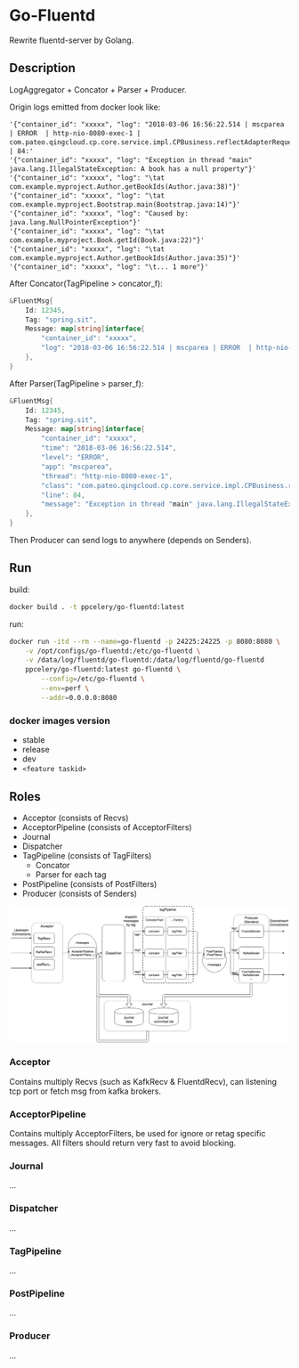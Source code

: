 # Go-Fluentd

Rewrite fluentd-server by Golang.


## Description

LogAggregator + Concator + Parser + Producer.

Origin logs emitted from docker look like:

```
'{"container_id": "xxxxx", "log": "2018-03-06 16:56:22.514 | mscparea | ERROR  | http-nio-8080-exec-1 | com.pateo.qingcloud.cp.core.service.impl.CPBusiness.reflectAdapterRequest | 84:'
'{"container_id": "xxxxx", "log": "Exception in thread "main" java.lang.IllegalStateException: A book has a null property"}'
'{"container_id": "xxxxx", "log": "\tat com.example.myproject.Author.getBookIds(Author.java:38)"}'
'{"container_id": "xxxxx", "log": "\tat com.example.myproject.Bootstrap.main(Bootstrap.java:14)"}'
'{"container_id": "xxxxx", "log": "Caused by: java.lang.NullPointerException"}'
'{"container_id": "xxxxx", "log": "\tat com.example.myproject.Book.getId(Book.java:22)"}'
'{"container_id": "xxxxx", "log": "\tat com.example.myproject.Author.getBookIds(Author.java:35)"}'
'{"container_id": "xxxxx", "log": "\t... 1 more"}'
```

After Concator(TagPipeline > concator_f):

```go
&FluentMsg{
    Id: 12345,
    Tag: "spring.sit",
    Message: map[string]interface{
        "container_id": "xxxxx",
        "log": "2018-03-06 16:56:22.514 | mscparea | ERROR  | http-nio-8080-exec-1 | com.pateo.qingcloud.cp.core.service.impl.CPBusiness.reflectAdapterRequest | 84: Exception in thread "main" java.lang.IllegalStateException: A book has a null property\n\tat com.example.myproject.Author.getBookIds(Author.java:38)\n\tat com.example.myproject.Bootstrap.main(Bootstrap.java:14)\nCaused by: java.lang.NullPointerException\n\tat com.example.myproject.Book.getId(Book.java:22)\n\tat com.example.myproject.Author.getBookIds(Author.java:35)\n\t... 1 more",
    },
}
```

After Parser(TagPipeline > parser_f):

```go
&FluentMsg{
    Id: 12345,
    Tag: "spring.sit",
    Message: map[string]interface{
        "container_id": "xxxxx",
        "time": "2018-03-06 16:56:22.514",
        "level": "ERROR",
        "app": "mscparea",
        "thread": "http-nio-8080-exec-1",
        "class": "com.pateo.qingcloud.cp.core.service.impl.CPBusiness.reflectAdapterRequest",
        "line": 84,
        "message": "Exception in thread "main" java.lang.IllegalStateException: A book has a null property\n\tat com.example.myproject.Author.getBookIds(Author.java:38)\n\tat com.example.myproject.Bootstrap.main(Bootstrap.java:14)\nCaused by: java.lang.NullPointerException\n\tat com.example.myproject.Book.getId(Book.java:22)\n\tat com.example.myproject.Author.getBookIds(Author.java:35)\n\t... 1 more",
    },
}
```

Then Producer can send logs to anywhere (depends on Senders).



## Run

build:

```sh
docker build . -t ppcelery/go-fluentd:latest
```

run:

```sh
docker run -itd --rm --name=go-fluentd -p 24225:24225 -p 8080:8080 \
    -v /opt/configs/go-fluentd:/etc/go-fluentd \
    -v /data/log/fluentd/go-fluentd:/data/log/fluentd/go-fluentd
    ppcelery/go-fluentd:latest go-fluentd \
        --config=/etc/go-fluentd \
        --env=perf \
        --addr=0.0.0.0:8080
```


### docker images version

- stable
- release
- dev
- `<feature taskid>`


## Roles

- Acceptor (consists of Recvs)
- AcceptorPipeline (consists of AcceptorFilters)
- Journal
- Dispatcher
- TagPipeline (consists of TagFilters)
    - Concator
    - Parser for each tag
- PostPipeline (consists of PostFilters)
- Producer (consists of Senders)


![architecture](docs/architecture.jpg)


### Acceptor

Contains multiply Recvs (such as KafkRecv & FluentdRecv),
can listening tcp port or fetch msg from kafka brokers.


### AcceptorPipeline

Contains multiply AcceptorFilters, be used for ignore or retag specific messages.
All filters should return very fast to avoid blocking.


### Journal

...


### Dispatcher

...


### TagPipeline

...


### PostPipeline

...


### Producer

...


